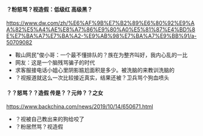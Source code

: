 #### ？粉怒骂？视造假：低级红 高级黑？
https://www.dw.com/zh/%E6%AF%9B%E7%B2%89%E6%80%92%E9%AA%82%E5%A4%AE%E8%A7%86%E9%80%A0%E5%81%87%E4%BD%8E%E7%BA%A7%E7%BA%A2-%E9%AB%98%E7%BA%A7%E9%BB%91/a-50709082
- 鞍山网民"俊小哥：一个最不懂排队的？族在为整齐叫好，我内心乱的一比
- 网友：这是一个脑残骂骗子的时代
- 求客服接电话小姐心里阴影尴尬面积是多少。被洗脑的来教训洗脑的
- ？视报道就这么一次比较接近真实，结果还被？卫兵骂个狗血喷头
#### ？？怒骂？？造假 传是？？元帅？？之女
https://www.backchina.com/news/2019/10/14/650671.html
- ？视被自己教出来的狗给咬了
- ？粉居然骂？视造假
